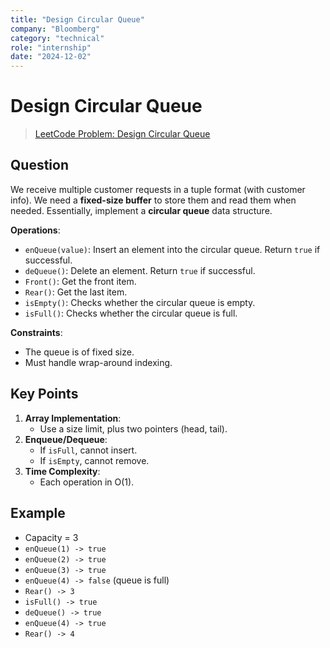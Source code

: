 ```yaml
---
title: "Design Circular Queue"
company: "Bloomberg"
category: "technical"
role: "internship"
date: "2024-12-02"
---
```


# Design Circular Queue

> [LeetCode Problem: Design Circular Queue](https://leetcode.com/problems/design-circular-queue/)

## Question
We receive multiple customer requests in a tuple format (with customer info). We need a **fixed-size buffer** to store them and read them when needed. Essentially, implement a **circular queue** data structure.

**Operations**:
- `enQueue(value)`: Insert an element into the circular queue. Return `true` if successful.
- `deQueue()`: Delete an element. Return `true` if successful.
- `Front()`: Get the front item.
- `Rear()`: Get the last item.
- `isEmpty()`: Checks whether the circular queue is empty.
- `isFull()`: Checks whether the circular queue is full.

**Constraints**:
- The queue is of fixed size.
- Must handle wrap-around indexing.

## Key Points
1. **Array Implementation**:
   - Use a size limit, plus two pointers (head, tail).
2. **Enqueue/Dequeue**:
   - If `isFull`, cannot insert.
   - If `isEmpty`, cannot remove.
3. **Time Complexity**:
   - Each operation in O(1).

## Example
- Capacity = 3
- `enQueue(1) -> true`  
- `enQueue(2) -> true`  
- `enQueue(3) -> true`  
- `enQueue(4) -> false` (queue is full)
- `Rear() -> 3`  
- `isFull() -> true`
- `deQueue() -> true`  
- `enQueue(4) -> true`
- `Rear() -> 4`